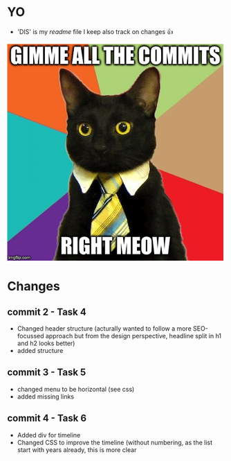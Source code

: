 # YO 
- 'DIS' is my *readme* file I keep also track on changes :+1:

![Image of Katten](_images/cat.jpg)




# Changes
## commit 2 - Task 4
- Changed header structure (acturally wanted to follow a more SEO-focussed approach but from the design perspective, headline split in h1 and h2 looks better)
- added structure

## commit 3 - Task 5
- changed menu to be horizontal (see css) 
- added missing links

## commit 4 - Task 6
- Added div for timeline
- Changed CSS to improve the timeline (without numbering, as the list start with years already, this is more clear

